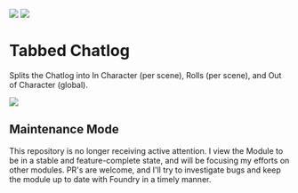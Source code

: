 ![](https://img.shields.io/badge/Foundry-v0.8.6-informational)
[![](https://img.shields.io/badge/Buy%20Me%20A%20Coffee-%243-orange)](https://www.buymeacoffee.com/T2tZvWJ)


# Tabbed Chatlog

Splits the Chatlog into In Character (per scene), Rolls (per scene), and Out of Character (global).

![](./tabbed-chatlog.gif)

## Maintenance Mode

This repository is no longer receiving active attention. I view the Module to be in a stable and feature-complete state, and will be focusing my efforts on other modules.
PR's are welcome, and I'll try to investigate bugs and keep the module up to date with Foundry in a timely manner.
